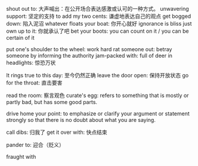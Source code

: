 shout out to: 大声喊出：在公开场合表达感激或认可的一种方式。
unwavering support: 坚定的支持
to add my two cents: 谦虚地表达自己的观点
get bogged down: 陷入泥沼
whatever floats your boat: 你开心就好
ignorance is bliss
just own up to it: 你就承认了吧
bet your boots: you can count on it / you can be certain of it

put one's shoulder to the wheel: work hard
rat someone out: betray someone by informing the authority
jam-packed with: full of
deer in headlights: 惊恐万状

It rings true to this day: 至今仍然正确
leave the door open: 保持开放状态
go for the throat: 直击要害

read the room: 察言观色
curate's egg: refers to something that is mostly or partly bad, but has some good parts.

drive home your point: to emphasize or clarify your argument or statement strongly so that there is no doubt about what you are saying.

call dibs: 归我了
get it over with: 快点结束

pander to: 迎合（贬义）

fraught with



